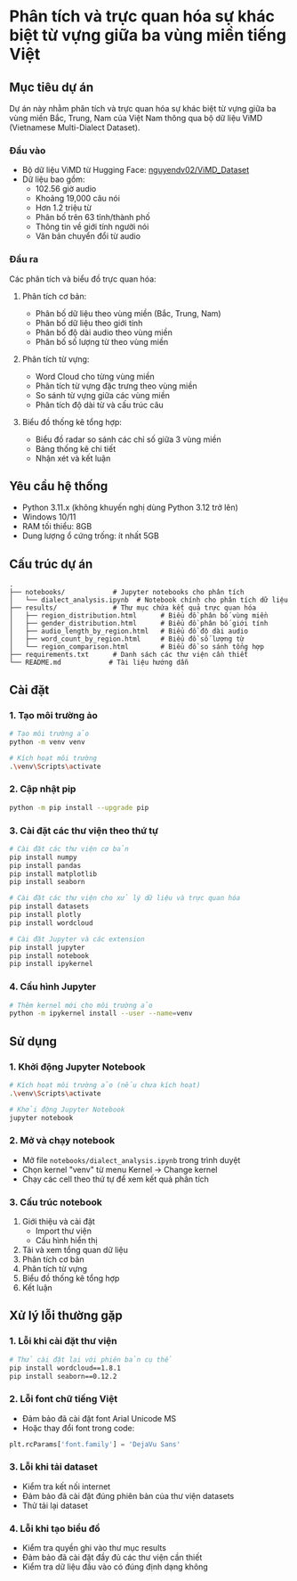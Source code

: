 # Phân tích và trực quan hóa sự khác biệt từ vựng giữa ba vùng miền tiếng Việt

## Mục tiêu dự án
Dự án này nhằm phân tích và trực quan hóa sự khác biệt từ vựng giữa ba vùng miền Bắc, Trung, Nam của Việt Nam thông qua bộ dữ liệu ViMD (Vietnamese Multi-Dialect Dataset).

### Đầu vào
- Bộ dữ liệu ViMD từ Hugging Face: [nguyendv02/ViMD_Dataset](https://huggingface.co/datasets/nguyendv02/ViMD_Dataset)
- Dữ liệu bao gồm:
  - 102.56 giờ audio
  - Khoảng 19,000 câu nói
  - Hơn 1.2 triệu từ
  - Phân bố trên 63 tỉnh/thành phố
  - Thông tin về giới tính người nói
  - Văn bản chuyển đổi từ audio

### Đầu ra
Các phân tích và biểu đồ trực quan hóa:
1. Phân tích cơ bản:
   - Phân bố dữ liệu theo vùng miền (Bắc, Trung, Nam)
   - Phân bố dữ liệu theo giới tính
   - Phân bố độ dài audio theo vùng miền
   - Phân bố số lượng từ theo vùng miền

2. Phân tích từ vựng:
   - Word Cloud cho từng vùng miền
   - Phân tích từ vựng đặc trưng theo vùng miền
   - So sánh từ vựng giữa các vùng miền
   - Phân tích độ dài từ và cấu trúc câu

3. Biểu đồ thống kê tổng hợp:
   - Biểu đồ radar so sánh các chỉ số giữa 3 vùng miền
   - Bảng thống kê chi tiết
   - Nhận xét và kết luận

## Yêu cầu hệ thống
- Python 3.11.x (không khuyến nghị dùng Python 3.12 trở lên)
- Windows 10/11
- RAM tối thiểu: 8GB
- Dung lượng ổ cứng trống: ít nhất 5GB

## Cấu trúc dự án
```
.
├── notebooks/            # Jupyter notebooks cho phân tích
│   └── dialect_analysis.ipynb  # Notebook chính cho phân tích dữ liệu
├── results/              # Thư mục chứa kết quả trực quan hóa
│   ├── region_distribution.html      # Biểu đồ phân bố vùng miền
│   ├── gender_distribution.html      # Biểu đồ phân bố giới tính
│   ├── audio_length_by_region.html   # Biểu đồ độ dài audio
│   ├── word_count_by_region.html     # Biểu đồ số lượng từ
│   └── region_comparison.html        # Biểu đồ so sánh tổng hợp
├── requirements.txt      # Danh sách các thư viện cần thiết
└── README.md            # Tài liệu hướng dẫn
```

## Cài đặt

### 1. Tạo môi trường ảo
```bash
# Tạo môi trường ảo
python -m venv venv

# Kích hoạt môi trường
.\venv\Scripts\activate
```

### 2. Cập nhật pip
```bash
python -m pip install --upgrade pip
```

### 3. Cài đặt các thư viện theo thứ tự
```bash
# Cài đặt các thư viện cơ bản
pip install numpy
pip install pandas
pip install matplotlib
pip install seaborn

# Cài đặt các thư viện cho xử lý dữ liệu và trực quan hóa
pip install datasets
pip install plotly
pip install wordcloud

# Cài đặt Jupyter và các extension
pip install jupyter
pip install notebook
pip install ipykernel
```

### 4. Cấu hình Jupyter
```bash
# Thêm kernel mới cho môi trường ảo
python -m ipykernel install --user --name=venv
```

## Sử dụng

### 1. Khởi động Jupyter Notebook
```bash
# Kích hoạt môi trường ảo (nếu chưa kích hoạt)
.\venv\Scripts\activate

# Khởi động Jupyter Notebook
jupyter notebook
```

### 2. Mở và chạy notebook
- Mở file `notebooks/dialect_analysis.ipynb` trong trình duyệt
- Chọn kernel "venv" từ menu Kernel -> Change kernel
- Chạy các cell theo thứ tự để xem kết quả phân tích

### 3. Cấu trúc notebook
1. Giới thiệu và cài đặt
   - Import thư viện
   - Cấu hình hiển thị
2. Tải và xem tổng quan dữ liệu
3. Phân tích cơ bản
4. Phân tích từ vựng
5. Biểu đồ thống kê tổng hợp
6. Kết luận

## Xử lý lỗi thường gặp

### 1. Lỗi khi cài đặt thư viện
```bash
# Thử cài đặt lại với phiên bản cụ thể
pip install wordcloud==1.8.1
pip install seaborn==0.12.2
```

### 2. Lỗi font chữ tiếng Việt
- Đảm bảo đã cài đặt font Arial Unicode MS
- Hoặc thay đổi font trong code:
```python
plt.rcParams['font.family'] = 'DejaVu Sans'
```

### 3. Lỗi khi tải dataset
- Kiểm tra kết nối internet
- Đảm bảo đã cài đặt đúng phiên bản của thư viện datasets
- Thử tải lại dataset

### 4. Lỗi khi tạo biểu đồ
- Kiểm tra quyền ghi vào thư mục results
- Đảm bảo đã cài đặt đầy đủ các thư viện cần thiết
- Kiểm tra dữ liệu đầu vào có đúng định dạng không 